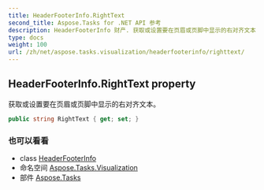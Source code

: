 ```yaml
---
title: HeaderFooterInfo.RightText
second_title: Aspose.Tasks for .NET API 参考
description: HeaderFooterInfo 财产. 获取或设置要在页眉或页脚中显示的右对齐文本
type: docs
weight: 100
url: /zh/net/aspose.tasks.visualization/headerfooterinfo/righttext/
---
```

## HeaderFooterInfo.RightText property

获取或设置要在页眉或页脚中显示的右对齐文本。

```csharp
public string RightText { get; set; }
```

### 也可以看看

* class [HeaderFooterInfo](../)
* 命名空间 [Aspose.Tasks.Visualization](../../headerfooterinfo/)
* 部件 [Aspose.Tasks](../../../)


